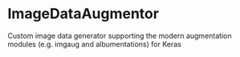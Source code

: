 # ImageDataAugmentor
Custom image data generator supporting the modern augmentation modules (e.g. imgaug and albumentations) for Keras
